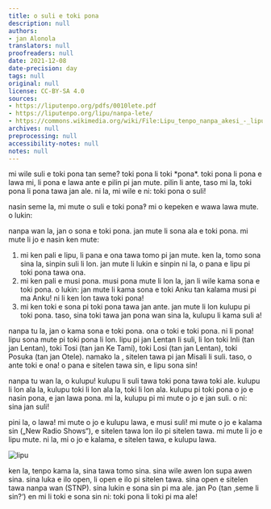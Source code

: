 ```yaml
---
title: o suli e toki pona
description: null
authors:
- jan Alonola
translators: null
proofreaders: null
date: 2021-12-08
date-precision: day
tags: null
original: null
license: CC-BY-SA 4.0
sources:
- https://liputenpo.org/pdfs/0010lete.pdf
- https://liputenpo.org/lipu/nanpa-lete/
- https://commons.wikimedia.org/wiki/File:Lipu_tenpo_nanpa_akesi_-_lipu.png
archives: null
preprocessing: null
accessibility-notes: null
notes: null
---
```


mi wile suli e toki pona tan seme? toki pona li toki \*pona\*. toki pona li pona e lawa mi, li pona e lawa ante e pilin pi jan mute. pilin li ante, taso mi la, toki pona li pona tawa jan ale. ni la, mi wile e ni: toki pona o suli!

nasin seme la, mi mute o suli e toki pona‽ mi o kepeken e wawa lawa mute. o lukin:

nanpa wan la, jan o sona e toki pona. jan mute li sona ala e toki pona. mi mute li jo e nasin ken mute:

1. mi ken pali e lipu, li pana e ona tawa tomo pi jan mute. ken la, tomo sona sina la, sinpin suli li lon. jan mute li lukin e sinpin ni la, o pana e lipu pi toki pona tawa ona.
2. mi ken pali e musi pona. musi pona mute li lon la, jan li wile kama sona e toki pona. o lukin: jan mute li kama sona e toki Anku tan kalama musi pi ma Anku! ni li ken lon tawa toki pona!
3. mi ken toki e sona pi toki pona tawa jan ante. jan mute li lon kulupu pi toki pona. taso, sina toki tawa jan pona wan sina la, kulupu li kama suli a!

nanpa tu la, jan o kama sona e toki pona. ona o toki e toki pona. ni li pona! lipu sona mute pi toki pona li lon. lipu pi jan Lentan li suli, li lon toki Inli (tan jan Lentan), toki Tosi (tan jan Ke Tami), toki Losi (tan jan Lentan), toki Posuka (tan jan Otele). namako la , sitelen tawa pi jan Misali li suli. taso, o ante toki e ona! o pana e sitelen tawa sin, e lipu sona sin!

nanpa tu wan la, o kulupu! kulupu li suli tawa toki pona tawa toki ale. kulupu li lon ala la, kulupu toki li lon ala la, toki li lon ala. kulupu pi toki pona o jo e nasin pona, e jan lawa pona. mi la, kulupu pi mi mute o jo e jan suli. o ni: sina jan suli!

pini la, o lawa! mi mute o jo e kulupu lawa, e musi suli! mi mute o jo e kalama sin („New Radio Shows“), e sitelen tawa lon ilo pi sitelen tawa. mi mute li jo e lipu mute. ni la, mi o jo e kalama, e sitelen tawa, e kulupu lawa.

![lipu](https://upload.wikimedia.org/wikipedia/commons/f/f9/Lipu_tenpo_nanpa_akesi_-_lipu.png)

ken la, tenpo kama la, sina tawa tomo sina. sina wile awen lon supa awen sina. sina luka e ilo open, li open e ilo pi sitelen tawa. sina open e sitelen tawa nanpa wan (STNP). sina lukin e sona sin pi ma ale. jan Po (tan ‚seme li sin?‘) en mi li toki e sona sin ni: toki pona li toki pi ma ale!